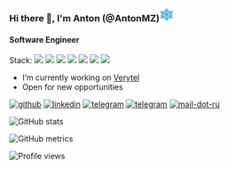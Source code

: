 ### Hi there 👋, I'm Anton (@AntonMZ)<a href='https://archiveprogram.github.com/'><img src='https://raw.githubusercontent.com/acervenky/animated-github-badges/master/assets/acbadge.gif' width='25' height='25'></a> 
#### Software Engineer

Stack:
![](https://img.shields.io/badge/Laravel-black?style=for-the-badge&logo=laravel)
![](https://img.shields.io/badge/PHP-black?style=for-the-badge&logo=php)
![](https://img.shields.io/badge/Bash-black?style=for-the-badge&logo=linux)
![](https://img.shields.io/badge/Centos-blue?style=for-the-badge&logo=centos)
![](https://img.shields.io/badge/Grafana-black?style=for-the-badge&logo=grafana)
![](https://img.shields.io/badge/MySQL-black?style=for-the-badge&logo=mysql)
![](https://img.shields.io/badge/Nginx-black?style=for-the-badge&logo=nginx)

- I’m currently working on [Verytel](https://verytel.ru) 
- Open for new opportunities


[<img src='https://cdn.jsdelivr.net/npm/simple-icons@3.0.1/icons/github.svg' alt='github' height='25'>](https://github.com/AntonMZ)  [<img src='https://cdn.jsdelivr.net/npm/simple-icons@3.0.1/icons/linkedin.svg' alt='linkedin' height='25'>](https://www.linkedin.com/in/https://www.linkedin.com/in/amzheltyshev//)  [<img src='https://cdn.jsdelivr.net/npm/simple-icons@3.0.1/icons/telegram.svg' alt='telegram' height='25'>](@AntonMZ)  [<img src='https://cdn.jsdelivr.net/npm/simple-icons@3.0.1/icons/telegram.svg' alt='telegram' height='25'>](DevChipsTips)  [<img src='https://cdn.jsdelivr.net/npm/simple-icons@3.0.1/icons/mail-dot-ru.svg' alt='mail-dot-ru' height='25'>](mgr-msc@yandex.ru)  

![GitHub stats](https://github-readme-stats.vercel.app/api?username=AntonMZ&show_icons=true)  

![GitHub metrics](https://metrics.lecoq.io/AntonMZ)  

![Profile views](https://gpvc.arturio.dev/AntonMZ)  
